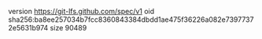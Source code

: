version https://git-lfs.github.com/spec/v1
oid sha256:ba8ee257034b7fcc8360843384dbdd1ae475f36226a082e73977372e5631b974
size 90489
